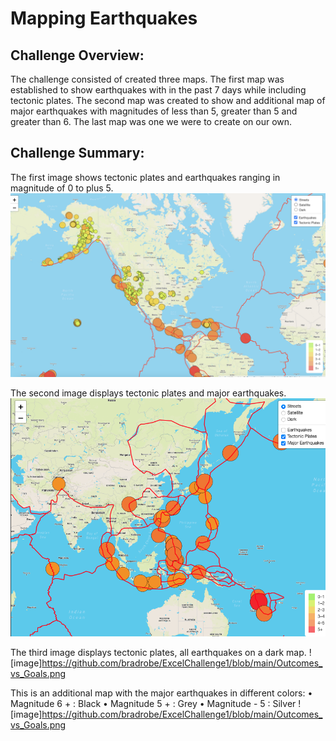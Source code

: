 # Mapping Earthquakes


## Challenge Overview:
The challenge consisted of created three maps.  The first map was established to show earthquakes with in the past 7 days while including tectonic plates. The second map was created to show and additional map of major earthquakes with magnitudes of less than 5, greater than 5 and greater than 6.  The last map was one we were to create on our own.

## Challenge Summary:

The first image shows tectonic plates and earthquakes ranging in magnitude of 0 to plus 5.
![image](https://github.com/bradrobe/Mapping_Earthquakes/blob/main/Earthquake_Challenge/Images/Deliverable_1_image.png)
 

The second image displays tectonic plates and major earthquakes.
![image](https://github.com/bradrobe/Mapping_Earthquakes/blob/main/Earthquake_Challenge/Images/Deliverable_3.png)

The third image displays tectonic plates, all earthquakes on a dark map.
![image]https://github.com/bradrobe/ExcelChallenge1/blob/main/Outcomes_vs_Goals.png
 

This is an additional map with the major earthquakes in different colors:
•	Magnitude 6 + : Black
•	Magnitude 5 + : Grey
•	Magnitude - 5 : Silver
![image]https://github.com/bradrobe/ExcelChallenge1/blob/main/Outcomes_vs_Goals.png

 
